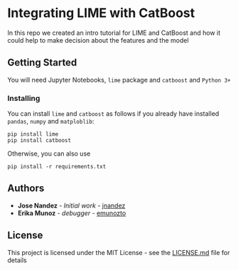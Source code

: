 # Integrating LIME with CatBoost

In this repo we created an intro tutorial for LIME and CatBoost and how it could help to make decision about the features and the model

## Getting Started

You will need Jupyter Notebooks, `lime` package and `catboost` and `Python 3+`

### Installing

You can install `lime` and `catboost` as follows if you already have installed `pandas`, `numpy` and `matploblib`:
```
pip install lime
pip install catboost
```

Otherwise, you can also use

```
pip install -r requirements.txt
```



## Authors

* **Jose Nandez** - *Initial work* - [jnandez](https://github.com/JNandez)
* **Erika Munoz** - *debugger* - [emunozto](https://github.com/emunozto)

## License

This project is licensed under the MIT License - see the [LICENSE.md](LICENSE.md) file for details
